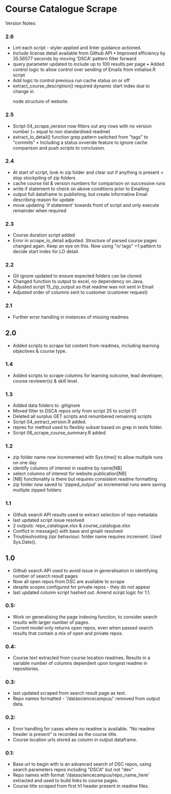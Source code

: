 # Course Catalogue Scrape

Version Notes:

### 2.6
* Lint each script - styler applied and linter guidance actioned.
* Include license detail available from Github API
• Improved efficiency by 35.56577 seconds by moving 'DSCA' pattern filter forward
* query parameter updated to include up to 100 results per page
• Added control logic to allow control over sending of Emails from initialise.R script
* Add logic to control previous run cache status on or off
* extract_course_description() required dynamic start index due to change in <p> node structure of website.


### 2.5

* Script 04_scrape_version now filters out any rows with no version number (~ equal to non standardised readme)
* extract_lo_detail() function grep pattern switched from "tags" to "commits"
• Including a status ovveride feature to ignore cache comparison and push scripts to conclusion.

### 2.4

* At start of script, look in zip folder and clear out if anything is present = stop stockpiling of zip folders
* cache course list & version numbers for comparison on successive runs
* write if statement to check on above conditions prior to Emailing
* output full dataframe to publishing, but create informative Email describing reason for update
* move updating 'if statement' towards front of script and only execute remainder when required


### 2.3

* Course duration script added
* Error in scrape_lo_detail adjusted. Structure of parsed course pages changed again. Keep an eye on this. Now using "n/          tags" +1 pattern to decide start index for LO detail.


### 2.2

* Git ignore updated to ensure expected folders can be cloned
* Changed function to output to excel, no dependency on Java.
* Adjusted script 15_zip_output so that readme was not sent in Email
* Adjusted order of columns sent to customer (customer request)

### 2.1

* Further error handling in instances of missing readmes

## 2.0

* Added scripts to scrape list content from readmes, including learning objectives & course type.


### 1.4

* Added scripts to scrape columns for learning outcome, lead developer, course reviewer(s) & skill level.


### 1.3

* Added data folders to .gitignore
* Moved filter to DSCA repos only from script 25 to script 01
* Deleted all surplus GET scripts and renumbered remaining scripts
* Script 04_extract_version.R added.
* reprex for method used to flexibly subset based on grep in tests folder.
* Script 06_scrape_course_summary.R added 

### 1.2

* zip folder name now incremented with Sys.time() to allow multiple runs on one day
* identify columns of interest in readme by name[NB]
* select columns of interest for website publication[NB]
* [NB] functionality is there but requires consistent readme formatting
* zip folder now saved to 'zipped_output' as incremental runs were saving multiple zipped folders


### 1.1

* Github search API results used to extract selection of repo metadata
* last updated script issue resolved
* 2 outputs: repo_catalogue.xlsx & course_catalogue.xlsx
* Conflict in message() with base and gmailr resolved
* Troubleshooting zipr behaviour: folder name requires increment. Used Sys.Date().


## 1.0

* Github search API used to avoid issue in generalisation in identifying number of search result pages
* Now all open repos from DSC are available to scrape
* despite scopes configured for private repos - they do not appear
* last updated column script hashed out. Amend script logic for 1.1.

### 0.5:

* Work on generalising the page indexing function, to consider search results with larger number of pages. <ongoing>
* Current model only returns open repos, even when passed search results that contain a mix of open and private repos. 

### 0.4:

* Course text extracted from course location readmes. Results in a variable number of columns dependent upon longest readme in repositories. 

### 0.3: 

* last updated scraped from search result page as text.
* Repo names formatted - '/datasciencecampus/' removed from output data.


### 0.2:

* Error handling for cases where no readme is available. "No readme header is present" is recorded as the course title.
* Course location urls stored as column in output dataframe. 


### 0.1: 

* Base url to begin with is an advanced search of DSC repos, using search parameters repos including "DSCA" but not "dev"
* Repo names with format '/datasciencecampus/repo_name_here' extracted and used to build links to course pages.
* Course title scraped from first h1 header present in readme files. 